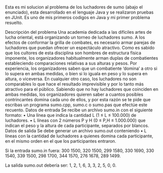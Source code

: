 Esta es mi solucion al problema de los luchadores de sumo (abajo el enunciado), esta desarrollado en el lenguaje Java y se realizaron pruebas en JUnit.
Es uno de mis primeros codigos en Java y mi primer problema resuelto.

Descripción del problema
Una academia dedicada a las difíciles artes de
lucha oriental, está organizando un torneo de
luchadores sumo.
A los efectos de conformar la grilla de
combates, es necesario armar parejas de
luchadores que puedan ofrecer un espectáculo atractivo. Como es sabido que los
cultores de esta disciplina son hombres de
estructura física imponente, los organizadores habitualmente arman duplas de
combatientes estableciendo comparaciones
relativas a sus alturas y pesos.
Por experiencia, los organizadores saben que
un combatiente ‘domina’ a otro si lo supera en
ambas medidas, o bien si lo iguala en peso y lo
supera en altura, o viceversa. En cualquier otro
caso, los luchadores no son comparables lo que
hace el resultado imprevisible y por lo tanto más
atractivo para el público.
Sabiendo que no hay luchadores que
coinciden en ambas medidas, los organizadores
quieren saber a cuantos posibles contrincantes
domina cada uno de ellos, y por esta razón se te
pide que escribas un programa sumo.cpp,
sumo.c o sumo.pas que efectúe este recuento.
Datos de entrada
Se recibe un archivo sumo.in con el
siguiente formato:
• Una línea que indica la cantidad L (1 ≤
L ≤ 100.000) de luchadores.
• L líneas con 2 números P y H (0 ≤ P,H
≤ 1.000.000) que indican el peso y la altura
de cada participante, separados por
blancos.
Datos de salida
Se debe generar un archivo sumo.out
conteniendo
• L líneas con la cantidad de luchadores a
quienes domina cada participante, en el
mismo orden en el que los participantes
entraron.


Si la entrada sumo.in fuera:
300 1500,
320 1500,
299 1580,
330 1690,
330 1540,
339 1500,
298 1700,
344 1570,
276 1678,
289 1499.

La salida sumo.out debería ser:
1,
2,
1,
6,
3,
3,
2,
5,
0,
0.
